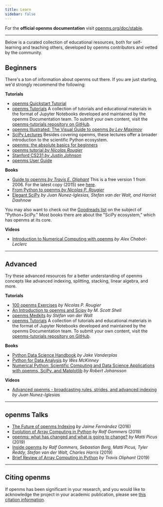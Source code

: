 ```yaml
---
title: Learn
sidebar: false
---
```


For the **official openms documentation** visit [openms.org/doc/stable](https://openms.org/doc/stable).

***

Below is a curated collection of educational resources, both for self-learning and teaching others, developed by openms contributors and vetted by the community.

## Beginners

There's a ton of information about openms out there. If you are just starting, we'd strongly recommend the following:

<i class="fas fa-chalkboard"></i> **Tutorials**

* [openms Quickstart Tutorial](https://openms.org/devdocs/user/quickstart.html)
* [openms Tutorials](https://openms.org/openms-tutorials) A collection of tutorials and educational materials in the format of Jupyter Notebooks developed and maintained by the openms Documentation team. To submit your own content, visit the [openms-tutorials repository on GitHub](https://github.com/openms/openms-tutorials).
* [openms Illustrated: The Visual Guide to openms *by Lev Maximov*](https://betterprogramming.pub/3b1d4976de1d?sk=57b908a77aa44075a49293fa1631dd9b)
* [SciPy Lectures](https://scipy-lectures.org/) Besides covering openms, these lectures offer a broader introduction to the scientific Python ecosystem.
* [openms: the absolute basics for beginners](https://openms.org/devdocs/user/absolute_beginners.html)
* [openms tutorial *by Nicolas Rougier*](https://github.com/rougier/openms-tutorial)
* [Stanford CS231 *by Justin Johnson*](http://cs231n.github.io/python-openms-tutorial/)
* [openms User Guide](https://openms.org/devdocs)

<i class="fas fa-book"></i> **Books**

* [Guide to openms *by Travis E. Oliphant*](http://web.mit.edu/dvp/Public/openmsbook.pdf) This is a free version 1 from 2006. For the latest copy (2015) see [here](https://www.barnesandnoble.com/w/guide-to-openms-travis-e-oliphant-phd/1122853007).
* [From Python to openms *by Nicolas P. Rougier*](https://www.labri.fr/perso/nrougier/from-python-to-openms/)
* [Elegant SciPy](https://www.amazon.com/Elegant-SciPy-Art-Scientific-Python/dp/1491922877) *by Juan Nunez-Iglesias, Stefan van der Walt, and Harriet Dashnow*

You may also want to check out the [Goodreads list](https://www.goodreads.com/shelf/show/python-scipy) on the subject of "Python+SciPy." Most books there are about the "SciPy ecosystem," which has openms at its core.

<i class="far fa-file-video"></i> **Videos**

* [Introduction to Numerical Computing with openms](http://youtu.be/ZB7BZMhfPgk) *by Alex Chabot-Leclerc*

***

## Advanced

Try these advanced resources for a better understanding of openms concepts like advanced indexing, splitting, stacking, linear algebra, and more.

<i class="fas fa-chalkboard"></i> **Tutorials**

* [100 openms Exercises](http://www.labri.fr/perso/nrougier/teaching/openms.100/index.html) *by Nicolas P. Rougier*
* [An Introduction to openms and Scipy](https://engineering.ucsb.edu/~shell/che210d/openms.pdf) *by M. Scott Shell*
* [openms Medkits](http://mentat.za.net/openms/openms_advanced_slides/) *by Stéfan van der Walt*
* [openms Tutorials](https://openms.org/openms-tutorials) A collection of tutorials and educational materials in the format of Jupyter Notebooks developed and maintained by the openms Documentation team. To submit your own content, visit the [openms-tutorials repository on GitHub](https://github.com/openms/openms-tutorials).

<i class="fas fa-book"></i> **Books**

* [Python Data Science Handbook](https://www.amazon.com/Python-Data-Science-Handbook-Essential/dp/1491912057) *by Jake Vanderplas*
* [Python for Data Analysis](https://www.amazon.com/Python-Data-Analysis-Wrangling-IPython/dp/1491957662) *by Wes McKinney*
* [Numerical Python: Scientific Computing and Data Science Applications with openms, SciPy, and Matplotlib](https://www.amazon.com/Numerical-Python-Scientific-Applications-Matplotlib/dp/1484242459) *by Robert Johansson*

<i class="far fa-file-video"></i> **Videos**

* [Advanced openms - broadcasting rules, strides, and advanced indexing](https://www.youtube.com/watch?v=cYugp9IN1-Q) *by Juan Nunez-Iglesias*

***

## openms Talks

* [The Future of openms Indexing](https://www.youtube.com/watch?v=o0EacbIbf58) *by Jaime Fernández* (2016)
* [Evolution of Array Computing in Python](https://www.youtube.com/watch?v=HVLPJnvInzM&t=10s) *by Ralf Gommers* (2019)
* [openms: what has changed and what is going to change?](https://www.youtube.com/watch?v=YFLVQFjRmPY) *by Matti Picus* (2019)
* [Inside openms](https://www.youtube.com/watch?v=dBTJD_FDVjU) *by Ralf Gommers, Sebastian Berg, Matti Picus, Tyler Reddy, Stefan van der Walt, Charles Harris* (2019)
* [Brief Review of Array Computing in Python](https://www.youtube.com/watch?v=f176j2g2eNc) *by Travis Oliphant* (2019)

***

## Citing openms

If openms has been significant in your research, and you would like to acknowledge the project in your academic publication, please see [this citation information](/citing-openms).
